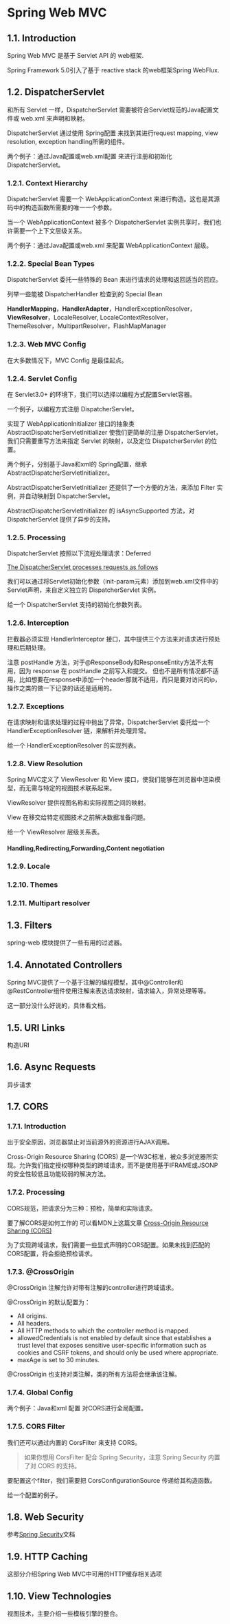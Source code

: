 # Spring Web MVC

## 1.1. Introduction

Spring Web MVC 是基于 Servlet API 的 web框架.

Spring Framework 5.0引入了基于 reactive stack 的web框架Spring WebFlux.

## 1.2. DispatcherServlet

和所有 Servlet 一样，DispatcherServlet 需要被符合Servlet规范的Java配置文件或 web.xml 来声明和映射。

DispatcherServlet 通过使用 Spring配置 来找到其进行request mapping, view resolution, exception handling所需的组件。

两个例子：通过Java配置或web.xml配置 来进行注册和初始化 DispatcherServlet。

### 1.2.1. Context Hierarchy

DispatcherServlet 需要一个 WebApplicationContext 来进行构造。这也是其源码中的构造函数所需要的唯一一个参数。

当一个 WebApplicationContext 被多个 DispatcherServlet 实例共享时，我们也许需要一个上下文层级关系。

两个例子：通过Java配置或web.xml 来配置 WebApplicationContext 层级。

### 1.2.2. Special Bean Types

DispatcherServlet 委托一些特殊的 Bean 来进行请求的处理和返回适当的回应。

列举一些能被 DispatcherHandler 检查到的 Special Bean

**HandlerMapping**，**HandlerAdapter**，HandlerExceptionResolver，**ViewResolver**，LocaleResolver, LocaleContextResolver，
ThemeResolver，MultipartResolver，FlashMapManager

### 1.2.3. Web MVC Config

在大多数情况下，MVC Config 是最佳起点。

### 1.2.4. Servlet Config

在 Servlet3.0+ 的环境下，我们可以选择以编程方式配置Servlet容器。

一个例子，以编程方式注册 DispatcherServlet。

实现了 WebApplicationInitializer 接口的抽象类 AbstractDispatcherServletInitializer 使我们更简单的注册 DispatcherServlet，我们只需要重写方法来指定 Servlet 的映射，以及定位 DispatcherServlet 的位置。

两个例子，分别基于Java和xml的 Spring配置，继承 AbstractDispatcherServletInitializer。

AbstractDispatcherServletInitializer 还提供了一个方便的方法，来添加 Filter 实例，并自动映射到 DispatcherServlet。

AbstractDispatcherServletInitializer 的 isAsyncSupported 方法，对 DispatcherServlet 提供了异步的支持。

### 1.2.5. Processing

DispatcherServlet 按照以下流程处理请求：Deferred

[The DispatcherServlet processes requests as follows](https://docs.spring.io/spring/docs/5.0.8.RELEASE/spring-framework-reference/web.html#mvc-servlet-sequence)

我们可以通过将Servlet初始化参数（init-param元素）添加到web.xml文件中的Servlet声明，来自定义独立的 DispatcherServlet 实例。

给一个 DispatcherServlet 支持的初始化参数列表。

### 1.2.6. Interception

拦截器必须实现 HandlerInterceptor 接口，其中提供三个方法来对请求进行预处理和后期处理。

注意 postHandle 方法，对于@ResponseBody和ResponseEntity方法不太有用，因为 response 在 postHandle 之前写入和提交。
但也不是所有情况都不适用，比如想要在response中添加一个header那就不适用，而只是要对访问的ip，操作之类的做一下记录的话还是适用的。

### 1.2.7. Exceptions

在请求映射和请求处理的过程中抛出了异常，DispatcherServlet 委托给一个 HandlerExceptionResolver 链，来解析并处理异常。

给一个 HandlerExceptionResolver 的实现列表。

### 1.2.8. View Resolution

Spring MVC定义了 ViewResolver 和 View 接口，使我们能够在浏览器中渲染模型，而无需与特定的视图技术联系起来。

ViewResolver 提供视图名称和实际视图之间的映射。

View 在移交给特定视图技术之前解决数据准备问题。

给一个 ViewResolver 层级关系表。

#### Handling,Redirecting,Forwarding,Content negotiation

### 1.2.9. Locale

### 1.2.10. Themes

### 1.2.11. Multipart resolver

## 1.3. Filters

spring-web 模块提供了一些有用的过滤器。

## 1.4. Annotated Controllers

Spring MVC提供了一个基于注解的编程模型，其中@Controller和@RestController组件使用注解来表达请求映射，请求输入，异常处理等等。

这一部分没什么好说的，具体看文档。

## 1.5. URI Links

构造URI

## 1.6. Async Requests

异步请求

## 1.7. CORS

### 1.7.1. Introduction

出于安全原因，浏览器禁止对当前源外的资源进行AJAX调用。

Cross-Origin Resource Sharing (CORS) 是一个W3C标准，被众多浏览器所实现。允许我们指定授权哪种类型的跨域请求，而不是使用基于IFRAME或JSONP的安全性较低且功能较弱的解决方法。

### 1.7.2. Processing

CORS规范，把请求分为三种：预检，简单和实际请求。

要了解CORS是如何工作的 可以看MDN上这篇文章 [Cross-Origin Resource Sharing (CORS)](https://developer.mozilla.org/en-US/docs/Web/HTTP/CORS)

为了实现跨域请求，我们需要一些显式声明的CORS配置。如果未找到匹配的CORS配置，将会拒绝预检请求。

### 1.7.3. @CrossOrigin

@CrossOrigin 注解允许对带有注解的controller进行跨域请求。

@CrossOrigin 的默认配置为：

* All origins.
* All headers.
* All HTTP methods to which the controller method is mapped.
* allowedCredentials is not enabled by default since that establishes a trust level that exposes sensitive user-specific information such as cookies and CSRF tokens, and should only be used where appropriate.
* maxAge is set to 30 minutes.

@CrossOrigin 也支持对类注解，类的所有方法将会继承该注解。

### 1.7.4. Global Config

两个例子：Java和xml 配置 对CORS进行全局配置。

### 1.7.5. CORS Filter

我们还可以通过内置的 CorsFilter 来支持 CORS。

> 如果你想用 CorsFilter 配合 Spring Security，注意 Spring Security 内置了对 CORS 的支持。

要配置这个filter，我们需要把 CorsConfigurationSource 传递给其构造函数。

给一个配置的例子。

## 1.8. Web Security

参考[Spring Security](https://docs.spring.io/spring-security/site/docs/5.0.7.RELEASE/reference/htmlsingle/)文档

## 1.9. HTTP Caching

这部分介绍Spring Web MVC中可用的HTTP缓存相关选项

## 1.10. View Technologies

视图技术，主要介绍一些模板引擎的整合。
